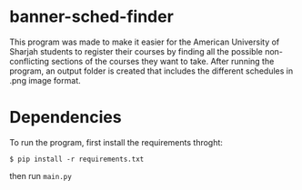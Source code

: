 # banner-sched-finder

This program was made to make it easier for the American University of Sharjah students to register their courses by finding all the possible non-conflicting sections of the courses they want to take. After running the program, an output folder is created that includes the different schedules in .png image format.

# Dependencies

To run the program, first install the requirements throght:

```$ pip install -r requirements.txt ```

then run `main.py`
